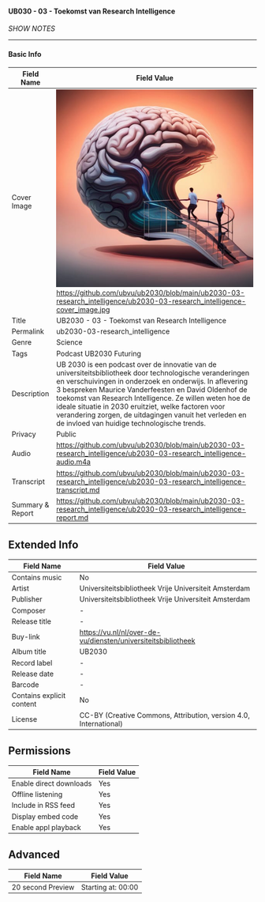 #### **UB030 - 03 - Toekomst van Research Intelligence**
*SHOW NOTES*

---

#### **Basic Info**

| Field Name       | Field Value    |
| ---              | ---            |
| Cover Image      | ![cover image](ub2030-03-research_intelligence-cover_image.jpg) <br/>https://github.com/ubvu/ub2030/blob/main/ub2030-03-research_intelligence/ub2030-03-research_intelligence-cover_image.jpg |
| Title            | UB2030 - 03 - Toekomst van Research Intelligence |
| Permalink        | ub2030-03-research_intelligence |
| Genre            | Science |
| Tags             | Podcast UB2030 Futuring |
| Description      | UB 2030 is een podcast over de innovatie van de universiteitsbibliotheek door technologische veranderingen en verschuivingen in onderzoek en onderwijs. In aflevering 3 bespreken Maurice Vanderfeesten en David Oldenhof de toekomst van Research Intelligence. Ze willen weten hoe de ideale situatie in 2030 eruitziet, welke factoren voor verandering zorgen, de uitdagingen vanuit het verleden en de invloed van huidige technologische trends. |
Privacy          | Public
Audio            | <https://github.com/ubvu/ub2030/blob/main/ub2030-03-research_intelligence/ub2030-03-research_intelligence-audio.m4a>
Transcript       | <https://github.com/ubvu/ub2030/blob/main/ub2030-03-research_intelligence/ub2030-03-research_intelligence-transcript.md>
Summary & Report | <https://github.com/ubvu/ub2030/blob/main/ub2030-03-research_intelligence/ub2030-03-research_intelligence-report.md>


## Extended Info

  Field Name                 | Field Value 
  --------------------------  | -------------------------------------------------------------------
  Contains music              | No
  Artist                      | Universiteitsbibliotheek Vrije Universiteit Amsterdam
  Publisher                   | Universiteitsbibliotheek Vrije Universiteit Amsterdam
  Composer                    | \-
  Release title               | \-
  Buy-link                    | <https://vu.nl/nl/over-de-vu/diensten/universiteitsbibliotheek>
  Album title                 | UB2030
  Record label                | \-
  Release date                | \-
  Barcode                     | \-
  Contains explicit content   | No
  License                     | CC-BY (Creative Commons, Attribution, version 4.0, International)

## Permissions


  Field Name               | Field Value
  -------------------------| -------------
  Enable direct downloads  | Yes
  Offline listening        | Yes
  Include in RSS feed      | Yes
  Display embed code       | Yes
  Enable appl playback     | Yes
                            

## Advanced


  Field Name         | Field Value
  -------------------| --------------------
  20 second Preview  | Starting at: 00:00
